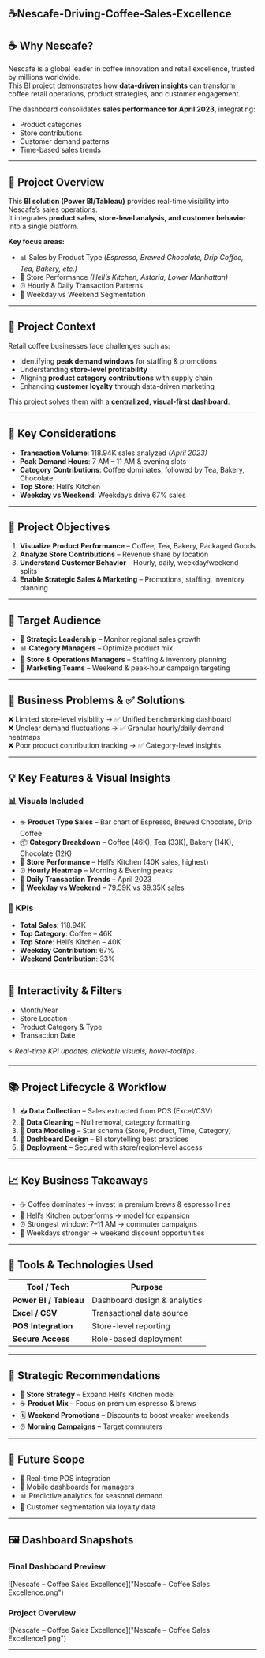 ## ☕Nescafe-Driving-Coffee-Sales-Excellence

## ☕ Why Nescafe?
Nescafe is a global leader in coffee innovation and retail excellence, trusted by millions worldwide.  
This BI project demonstrates how **data-driven insights** can transform coffee retail operations, product strategies, and customer engagement.  

The dashboard consolidates **sales performance for April 2023**, integrating:  

- Product categories  
- Store contributions  
- Customer demand patterns  
- Time-based sales trends  

---

## 🧩 Project Overview
This **BI solution (Power BI/Tableau)** provides real-time visibility into Nescafe’s sales operations.  
It integrates **product sales, store-level analysis, and customer behavior** into a single platform.  

**Key focus areas:**  

- 📊 Sales by Product Type *(Espresso, Brewed Chocolate, Drip Coffee, Tea, Bakery, etc.)*  
- 🏢 Store Performance *(Hell’s Kitchen, Astoria, Lower Manhattan)*  
- ⏰ Hourly & Daily Transaction Patterns  
- 📆 Weekday vs Weekend Segmentation  

---

## 🏢 Project Context
Retail coffee businesses face challenges such as:  

- Identifying **peak demand windows** for staffing & promotions  
- Understanding **store-level profitability**  
- Aligning **product category contributions** with supply chain  
- Enhancing **customer loyalty** through data-driven marketing  

This project solves them with a **centralized, visual-first dashboard**.  

---

## 🧠 Key Considerations
- **Transaction Volume**: 118.94K sales analyzed *(April 2023)*  
- **Peak Demand Hours**: 7 AM – 11 AM & evening slots  
- **Category Contributions**: Coffee dominates, followed by Tea, Bakery, Chocolate  
- **Top Store**: Hell’s Kitchen  
- **Weekday vs Weekend**: Weekdays drive 67% sales  

---

## 🎯 Project Objectives
1. **Visualize Product Performance** – Coffee, Tea, Bakery, Packaged Goods  
2. **Analyze Store Contributions** – Revenue share by location  
3. **Understand Customer Behavior** – Hourly, daily, weekday/weekend splits  
4. **Enable Strategic Sales & Marketing** – Promotions, staffing, inventory planning  

---

## 👥 Target Audience
- 🎯 **Strategic Leadership** – Monitor regional sales growth  
- 📊 **Category Managers** – Optimize product mix  
- 🏪 **Store & Operations Managers** – Staffing & inventory planning  
- 📢 **Marketing Teams** – Weekend & peak-hour campaign targeting  

---

## 🛑 Business Problems & ✅ Solutions
❌ Limited store-level visibility → ✅ Unified benchmarking dashboard  
❌ Unclear demand fluctuations → ✅ Granular hourly/daily demand heatmaps  
❌ Poor product contribution tracking → ✅ Category-level insights  

---

## 💡 Key Features & Visual Insights

### 📊 Visuals Included

- ☕ **Product Type Sales** – Bar chart of Espresso, Brewed Chocolate, Drip Coffee  
- 📦 **Category Breakdown** – Coffee (46K), Tea (33K), Bakery (14K), Chocolate (12K)  
- 🏢 **Store Performance** – Hell’s Kitchen (40K sales, highest)  
- ⏰ **Hourly Heatmap** – Morning & Evening peaks  
- 📆 **Daily Transaction Trends** – April 2023  
- 🔄 **Weekday vs Weekend** – 79.59K vs 39.35K sales  

### 🎯 KPIs

- **Total Sales**: 118.94K  
- **Top Category**: Coffee – 46K  
- **Top Store**: Hell’s Kitchen – 40K  
- **Weekday Contribution**: 67%  
- **Weekend Contribution**: 33%  

---

## 🧮 Interactivity & Filters
- Month/Year  
- Store Location  
- Product Category & Type  
- Transaction Date  

⚡ *Real-time KPI updates, clickable visuals, hover-tooltips.*  

---

## 📚 Project Lifecycle & Workflow
1. 📥 **Data Collection** – Sales extracted from POS (Excel/CSV)  
2. 🧹 **Data Cleaning** – Null removal, category formatting  
3. 🧩 **Data Modeling** – Star schema (Store, Product, Time, Category)  
4. 🎨 **Dashboard Design** – BI storytelling best practices  
5. 🚀 **Deployment** – Secured with store/region-level access  

---

## 📈 Key Business Takeaways
- ☕ Coffee dominates → invest in premium brews & espresso lines  
- 🏢 Hell’s Kitchen outperforms → model for expansion  
- ⏰ Strongest window: 7–11 AM → commuter campaigns  
- 📆 Weekdays stronger → weekend discount opportunities  

---

## 🧰 Tools & Technologies Used
| Tool / Tech          | Purpose                              |
|----------------------|--------------------------------------|
| **Power BI / Tableau** | Dashboard design & analytics        |
| **Excel / CSV**        | Transactional data source           |
| **POS Integration**    | Store-level reporting               |
| **Secure Access**      | Role-based deployment               |

---

## 🚀 Strategic Recommendations
- 📍 **Store Strategy** – Expand Hell’s Kitchen model  
- ☕ **Product Mix** – Focus on premium espresso & brews  
- 🗓️ **Weekend Promotions** – Discounts to boost weaker weekends  
- ⏰ **Morning Campaigns** – Target commuters  

---

## 🔮 Future Scope
- 📡 Real-time POS integration  
- 📱 Mobile dashboards for managers  
- 📊 Predictive analytics for seasonal demand  
- 🎯 Customer segmentation via loyalty data  

---

## 🖼️ Dashboard Snapshots

### Final Dashboard Preview   
![Nescafe – Coffee Sales Excellence]("Nescafe – Coffee Sales Excellence.png")

### Project Overview  
![Nescafe – Coffee Sales Excellence]("Nescafe – Coffee Sales Excellence1.png")

---

